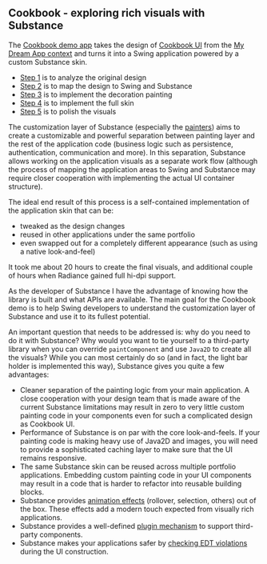 ## Cookbook - exploring rich visuals with Substance

The [Cookbook demo app](https://github.com/kirill-grouchnikov/radiance/tree/sunshine/demos/spyglass/src/main/java/org/pushingpixels/demo/spyglass/cookbook) takes the design of [Cookbook UI](http://flickr.com/photos/mydreamapp/sets/72157600046909364/) from the [My Dream App context](https://web.archive.org/web/20080117124702/http://mydreamapp.com:80/news/post/389/) and turns it into a Swing application powered by a custom Substance skin.

* [Step 1](01-analyze.md) is to analyze the original design
* [Step 2](02-map.md) is to map the design to Swing and Substance
* [Step 3](03-decorations.md) is to implement the decoration painting
* [Step 4](04-skin.md) is to implement the full skin
* [Step 5](05-polish.md) is to polish the visuals

The customization layer of Substance (especially the [painters](../../substance/painters/overview.md)) aims to create a customizable and powerful separation between painting layer and the rest of the application code (business logic such as persistence, authentication, communication and more). In this separation, Substance allows working on the application visuals as a separate work flow (although the process of mapping the application areas to Swing and Substance may require closer cooperation with implementing the actual UI container structure).

The ideal end result of this process is a self-contained implementation of the application skin that can be:

* tweaked as the design changes
* reused in other applications under the same portfolio
* even swapped out for a completely different appearance (such as using a native look-and-feel)

It took me about 20 hours to create the final visuals, and additional couple of hours when Radiance gained full hi-dpi support.

As the developer of Substance I have the advantage of knowing how the library is built and what APIs are available. The main goal for the Cookbook demo is to help Swing developers to understand the customization layer of Substance and use it to its fullest potential.

An important question that needs to be addressed is: why do you need to do it with Substance? Why would you want to tie yourself to a third-party library when you can override `paintComponent` and use `Java2D` to create all the visuals? While you can most certainly do so (and in fact, the light bar holder is implemented this way), Substance gives you quite a few advantages:

* Cleaner separation of the painting logic from your main application. A close cooperation with your design team that is made aware of the current Substance limitations may result in zero to very little custom painting code in your components even for such a complicated design as Cookbook UI.
* Performance of Substance is on par with the core look-and-feels. If your painting code is making heavy use of Java2D and images, you will need to provide a sophisticated caching layer to make sure that the UI remains responsive.
* The same Substance skin can be reused across multiple portfolio applications. Embedding custom painting code in your UI components may result in a code that is harder to refactor into reusable building blocks.
* Substance provides [animation effects](../../substance/animations.md) (rollover, selection, others) out of the box. These effects add a modern touch expected from visually rich applications.
* Substance provides a well-defined [plugin mechanism](../../substance/plugin.md) to support third-party components.
* Substance makes your applications safer by [checking EDT violations](https://www.pushing-pixels.org/2008/07/15/stricter-checks-on-edt-violations-in-substance.html) during the UI construction.
